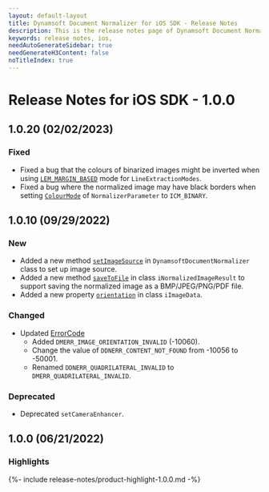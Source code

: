 ```yaml
---
layout: default-layout
title: Dynamsoft Document Normalizer for iOS SDK - Release Notes
description: This is the release notes page of Dynamsoft Document Normalizer for iOS SDK v7.6.1 and below.
keywords: release notes, ios, 
needAutoGenerateSidebar: true
needGenerateH3Content: false
noTitleIndex: true
---
```


# Release Notes for iOS SDK - 1.0.0

## 1.0.20 (02/02/2023)

### Fixed

- Fixed a bug that the colours of binarized images might be inverted when using [`LEM_MARGIN_BASED`]({{site.parameters}}reference/line-extraction-modes.html) mode for `LineExtractionModes`.
- Fixed a bug where the normalized image may have black borders when setting [`ColourMode`]({{site.parameters}}reference/colour-mode.html) of `NormalizerParameter` to `ICM_BINARY`.

## 1.0.10 (09/29/2022)

### New

- Added a new method [`setImageSource`](../api-reference/document-normalizer-video.md#setimagesource) in `DynamsoftDocumentNormalizer` class to set up image source.
- Added a new method [`saveToFile`](../api-reference/normalized-image-result.md#savetofile) in class `iNormalizedImageResult` to support saving the normalized image as a BMP/JPEG/PNG/PDF file.
- Added a new property [`orientation`](../api-reference/image-data.md#orientation) in class `iImageData`.

### Changed

- Updated [ErrorCode](../../enumerations/error-code.md)
  - Added `DMERR_IMAGE_ORIENTATION_INVALID` (-10060).
  - Change the value of `DDNERR_CONTENT_NOT_FOUND` from -10056 to -50001.
  - Renamed `DDNERR_QUADRILATERAL_INVALID` to `DMERR_QUADRILATERAL_INVALID`.

### Deprecated

- Deprecated `setCameraEnhancer`.

## 1.0.0 (06/21/2022)

### Highlights

{%- include release-notes/product-highlight-1.0.0.md -%}

